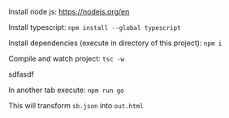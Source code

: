 Install node js: https://nodejs.org/en

Install typescript: `npm install --global typescript`

Install dependencies (execute in directory of this project): `npm i`

Compile and watch project: `tsc -w`

sdfasdf

In another tab execute: `npm run go`

This will transform `sb.json` into `out.html`